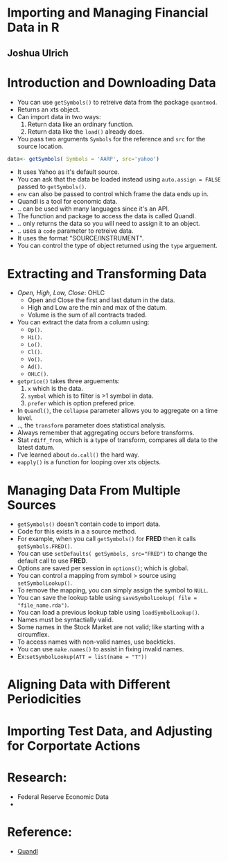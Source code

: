 # Importing and Managing Financial Data in R
## Joshua Ulrich

# Introduction and Downloading Data
- You can use `getSymbols()` to retreive data from the package `quantmod`.
- Returns an xts object.
- Can import data in two ways:
	1. Return data like an ordinary function.
	2. Return data like the `load()` already does.
- You pass two arguments `Symbols` for the reference and `src` for the source location.
```r
data<- getSymbols( Symbols = 'AARP', src='yahoo')
```
- It uses Yahoo as it's default source.
- You can ask that the data be loaded instead using `auto.assign = FALSE` passed to `getSymbols()`.
- `env` can also be passed to control which frame the data ends up in.
- Quandl is a tool for economic data.
- .. can be used with many languages since it's an API.
- The function and package to access the data is called Quandl.
- .. only returns the data so you will need to assign it to an object.
- .. uses a `code` parameter to retreive data.
- It uses the format "SOURCE/INSTRUMENT".
- You can control the type of object returned using the `type` arguement.


# Extracting and Transforming Data
- *Open, High, Low, Close*: OHLC
	* Open and Close the first and last datum in the data.
	* High and Low are the min and max of the datum.
	* Volume is the sum of all contracts traded.
- You can extract the data from a column using:
	* `Op()`.
	* `Hi()`.
	* `Lo()`.
	* `Cl()`.
	* `Vo()`.
	* `Ad()`.
	* `OHLC()`.
- `getprice()` takes three arguements:
	1. `x` which is the data.
	2. `symbol` which is to filter is >1 symbol in data.
	3. `prefer` which is option prefered price.
- In `Quandl()`, the `collapse` parameter allows you to aggregate on a time level.
- .., the `transform` parameter does statistical analysis.
- Always remember that aggregating occurs before transforms.
- Stat `rdiff_from`, which is a type of transform, compares all data to the latest datum.
- I've learned about `do.call()` the hard way.
- `eapply()` is a function for looping over xts objects.

# Managing Data From Multiple Sources
- `getSymbols()` doesn't contain code to import data.
- Code for this exists in a a source method.
- For example, when you call `getSymbols()` for **FRED** then it calls `getSymbols.FRED()`.
- You can use `setDefaults( getSymbols, src="FRED")` to change the default call to use **FRED**.
- Options are saved per session in `options()`; which is global.
- You can control a mapping from symbol > source using `setSymbolLookup()`.
- To remove the mapping, you can simply assign the symbol to `NULL`.
- You can save the lookup table using `saveSymbolLookup( file = "file_name.rda")`.
- You can load a previous lookup table using `loadSymbolLookup()`.
- Names must be syntactially valid.
- Some names in the Stock Market are not valid; like starting with a circumflex.
- To access names with non-valid names, use backticks.
- You can use `make.names()` to assist in fixing invalid names.
- Ex:`setSymbolLookup(ATT = list(name = "T"))`

# Aligning Data with Different Periodicities

# Importing Test Data, and Adjusting for Corportate Actions


# Research:
- Federal Reserve Economic Data
- 

# Reference:
- [Quandl](www.quandl.com)

